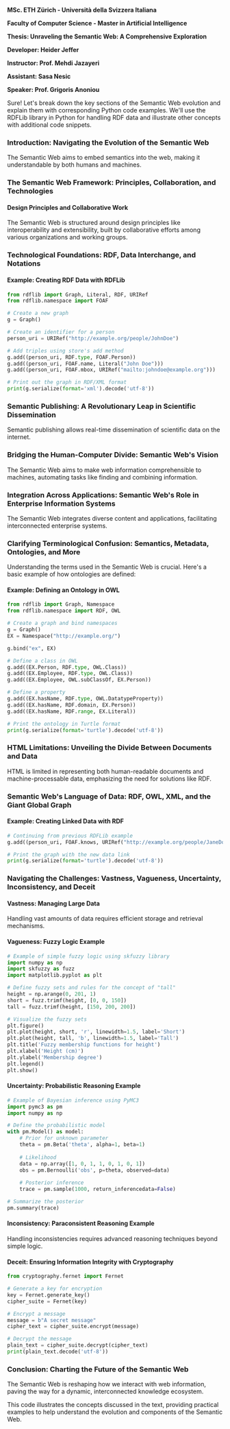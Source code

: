 **MSc. ETH Zürich - Università della Svizzera Italiana**

**Faculty of Computer Science - Master in Artificial Intelligence**

**Thesis: Unraveling the Semantic Web: A Comprehensive Exploration**

**Developer: Heider Jeffer**

**Instructor: Prof. Mehdi Jazayeri**

**Assistant: Sasa Nesic**

**Speaker: Prof. Grigoris Anoniou**

Sure! Let's break down the key sections of the Semantic Web evolution and explain them with corresponding Python code examples. We'll use the RDFLib library in Python for handling RDF data and illustrate other concepts with additional code snippets.

### Introduction: Navigating the Evolution of the Semantic Web

The Semantic Web aims to embed semantics into the web, making it understandable by both humans and machines.

### The Semantic Web Framework: Principles, Collaboration, and Technologies

#### Design Principles and Collaborative Work

The Semantic Web is structured around design principles like interoperability and extensibility, built by collaborative efforts among various organizations and working groups.

### Technological Foundations: RDF, Data Interchange, and Notations

#### Example: Creating RDF Data with RDFLib

```python
from rdflib import Graph, Literal, RDF, URIRef
from rdflib.namespace import FOAF

# Create a new graph
g = Graph()

# Create an identifier for a person
person_uri = URIRef("http://example.org/people/JohnDoe")

# Add triples using store's add method
g.add((person_uri, RDF.type, FOAF.Person))
g.add((person_uri, FOAF.name, Literal("John Doe")))
g.add((person_uri, FOAF.mbox, URIRef("mailto:johndoe@example.org")))

# Print out the graph in RDF/XML format
print(g.serialize(format='xml').decode('utf-8'))
```

### Semantic Publishing: A Revolutionary Leap in Scientific Dissemination

Semantic publishing allows real-time dissemination of scientific data on the internet.

### Bridging the Human-Computer Divide: Semantic Web's Vision

The Semantic Web aims to make web information comprehensible to machines, automating tasks like finding and combining information.

### Integration Across Applications: Semantic Web's Role in Enterprise Information Systems

The Semantic Web integrates diverse content and applications, facilitating interconnected enterprise systems.

### Clarifying Terminological Confusion: Semantics, Metadata, Ontologies, and More

Understanding the terms used in the Semantic Web is crucial. Here's a basic example of how ontologies are defined:

#### Example: Defining an Ontology in OWL

```python
from rdflib import Graph, Namespace
from rdflib.namespace import RDF, OWL

# Create a graph and bind namespaces
g = Graph()
EX = Namespace("http://example.org/")

g.bind("ex", EX)

# Define a class in OWL
g.add((EX.Person, RDF.type, OWL.Class))
g.add((EX.Employee, RDF.type, OWL.Class))
g.add((EX.Employee, OWL.subClassOf, EX.Person))

# Define a property
g.add((EX.hasName, RDF.type, OWL.DatatypeProperty))
g.add((EX.hasName, RDF.domain, EX.Person))
g.add((EX.hasName, RDF.range, EX.Literal))

# Print the ontology in Turtle format
print(g.serialize(format='turtle').decode('utf-8'))
```

### HTML Limitations: Unveiling the Divide Between Documents and Data

HTML is limited in representing both human-readable documents and machine-processable data, emphasizing the need for solutions like RDF.

### Semantic Web's Language of Data: RDF, OWL, XML, and the Giant Global Graph

#### Example: Creating Linked Data with RDF

```python
# Continuing from previous RDFLib example
g.add((person_uri, FOAF.knows, URIRef("http://example.org/people/JaneDoe")))

# Print the graph with the new data link
print(g.serialize(format='turtle').decode('utf-8'))
```

### Navigating the Challenges: Vastness, Vagueness, Uncertainty, Inconsistency, and Deceit

#### Vastness: Managing Large Data

Handling vast amounts of data requires efficient storage and retrieval mechanisms.

#### Vagueness: Fuzzy Logic Example

```python
# Example of simple fuzzy logic using skfuzzy library
import numpy as np
import skfuzzy as fuzz
import matplotlib.pyplot as plt

# Define fuzzy sets and rules for the concept of "tall"
height = np.arange(0, 201, 1)
short = fuzz.trimf(height, [0, 0, 150])
tall = fuzz.trimf(height, [150, 200, 200])

# Visualize the fuzzy sets
plt.figure()
plt.plot(height, short, 'r', linewidth=1.5, label='Short')
plt.plot(height, tall, 'b', linewidth=1.5, label='Tall')
plt.title('Fuzzy membership functions for height')
plt.xlabel('Height (cm)')
plt.ylabel('Membership degree')
plt.legend()
plt.show()
```

#### Uncertainty: Probabilistic Reasoning Example

```python
# Example of Bayesian inference using PyMC3
import pymc3 as pm
import numpy as np

# Define the probabilistic model
with pm.Model() as model:
    # Prior for unknown parameter
    theta = pm.Beta('theta', alpha=1, beta=1)
    
    # Likelihood
    data = np.array([1, 0, 1, 1, 0, 1, 0, 1])
    obs = pm.Bernoulli('obs', p=theta, observed=data)
    
    # Posterior inference
    trace = pm.sample(1000, return_inferencedata=False)

# Summarize the posterior
pm.summary(trace)
```

#### Inconsistency: Paraconsistent Reasoning Example

Handling inconsistencies requires advanced reasoning techniques beyond simple logic.

#### Deceit: Ensuring Information Integrity with Cryptography

```python
from cryptography.fernet import Fernet

# Generate a key for encryption
key = Fernet.generate_key()
cipher_suite = Fernet(key)

# Encrypt a message
message = b"A secret message"
cipher_text = cipher_suite.encrypt(message)

# Decrypt the message
plain_text = cipher_suite.decrypt(cipher_text)
print(plain_text.decode('utf-8'))
```

### Conclusion: Charting the Future of the Semantic Web

The Semantic Web is reshaping how we interact with web information, paving the way for a dynamic, interconnected knowledge ecosystem.

This code illustrates the concepts discussed in the text, providing practical examples to help understand the evolution and components of the Semantic Web.
